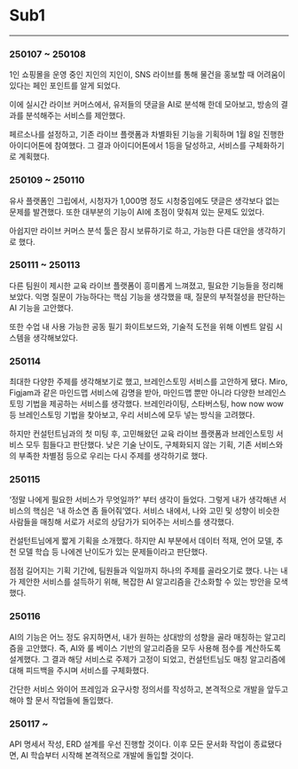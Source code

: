 # Sub1

---

### 250107 ~ 250108

1인 쇼핑몰을 운영 중인 지인의 지인이, SNS 라이브를 통해 물건을 홍보할 때 어려움이 있다는 페인 포인트를 알게 되었다.

이에 실시간 라이브 커머스에서, 유저들의 댓글을 AI로 분석해 한데 모아보고, 방송의 결과를 분석해주는 서비스를 제안했다.

페르소나를 설정하고, 기존 라이브 플랫폼과 차별화된 기능을 기획하며 1월 8일 진행한 아이디어톤에 참여했다. 그 결과 아이디어톤에서 1등을 달성하고, 서비스를 구체화하기로 계획했다.

### 250109 ~ 250110

유사 플랫폼인 그립에서, 시청자가 1,000명 정도 시청중임에도 댓글은 생각보다 없는 문제를 발견했다. 또한 대부분의 기능이 AI에 초점이 맞춰져 있는 문제도 있었다.

아쉽지만 라이브 커머스 분석 툴은 잠시 보류하기로 하고, 가능한 다른 대안을 생각하기로 했다.

### 250111 ~ 250113

다른 팀원이 제시한 교육 라이브 플랫폼이 흥미롭게 느껴졌고, 필요한 기능들을 정리해보았다. 익명 질문이 가능하다는 핵심 기능을 생각했을 때, 질문의 부적절성을 판단하는 AI 기능을 고안했다.

또한 수업 내 사용 가능한 공동 필기 화이트보드와, 기술적 도전을 위해 이벤트 알림 시스템을 생각해보았다.

### 250114

최대한 다양한 주제를 생각해보기로 했고, 브레인스토밍 서비스를 고안하게 됐다. Miro, Figjam과 같은 마인드맵 서비스에 감명을 받아, 마인드맵 뿐만 아니라 다양한 브레인스토밍 기법을 제공하는 서비스를 생각했다. 브레인라이팅, 스타버스팅, how now wow 등 브레인스토밍 기법을 찾아보고, 우리 서비스에 모두 넣는 방식을 고려했다.

하지만 컨설턴트님과의 첫 미팅 후, 고민해왔던 교육 라이브 플랫폼과 브레인스토밍 서비스 모두 힘들다고 판단했다. 낮은 기술 난이도, 구체화되지 않는 기획, 기존 서비스와의 부족한 차별점 등으로 우리는 다시 주제를 생각하기로 했다.

### 250115

‘정말 나에게 필요한 서비스가 무엇일까?’ 부터 생각이 들었다. 그렇게 내가 생각해낸 서비스의 핵심은 ‘내 하소연 좀 들어줘’였다. 서비스 내에서, 나와 고민 및 성향이 비슷한 사람들을 매칭해 서로가 서로의 상담가가 되어주는 서비스를 생각했다.

컨설턴트님에게 짧게 기획을 소개했다. 하지만 AI 부분에서 데이터 적재, 언어 모델, 추천 모델 학습 등 나에겐 난이도가 있는 문제들이라고 판단했다.

점점 길어지는 기획 기간에, 팀원들과 익일까지 하나의 주제를 골라오기로 했다. 나는 내가 제안한 서비스를 설득하기 위해, 복잡한 AI 알고리즘을 간소화할 수 있는 방안을 모색했다.

### 250116

AI의 기능은 어느 정도 유지하면서, 내가 원하는 상대방의 성향을 골라 매칭하는 알고리즘을 고안했다. 즉, AI와 룰 베이스 기반의 알고리즘을 모두 사용해 점수를 계산하도록 설계했다. 그 결과 해당 서비스로 주제가 고정이 되었고, 컨설턴트님도 매칭 알고리즘에 대해 피드백을 주시며 서비스를 구체화했다.

간단한 서비스 와이어 프레임과 요구사항 정의서를 작성하고, 본격적으로 개발을 앞두고 해야 할 문서 작업들에 돌입했다.

### 250117 ~

API 명세서 작성, ERD 설계를 우선 진행할 것이다. 이후 모든 문서화 작업이 종료됐다면, AI 학습부터 시작해 본격적으로 개발에 돌입할 것이다.
